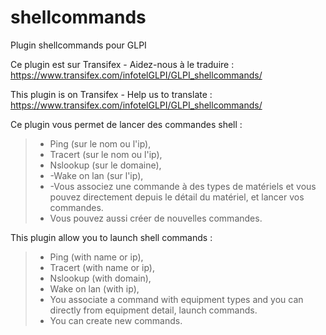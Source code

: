 # shellcommands
Plugin shellcommands pour GLPI

Ce plugin est sur Transifex - Aidez-nous à le traduire :
https://www.transifex.com/infotelGLPI/GLPI_shellcommands/

This plugin is on Transifex - Help us to translate :
https://www.transifex.com/infotelGLPI/GLPI_shellcommands/

Ce plugin vous permet de lancer des commandes shell :

> * Ping (sur le nom ou l'ip),
> * Tracert (sur le nom ou l'ip),
> * Nslookup (sur le domaine),
> * -Wake on lan (sur l'ip),
> * -Vous associez une commande à des types de matériels et vous pouvez directement depuis le détail du matériel, et lancer vos commandes.
> * Vous pouvez aussi créer de nouvelles commandes.

This plugin allow you to launch shell commands :
> * Ping (with name or ip),
> * Tracert (with name or ip),
> * Nslookup (with domain),
> * Wake on lan (with ip),
> * You associate a command with equipment types and you can directly from equipment detail, launch commands.
> * You can create new commands.
